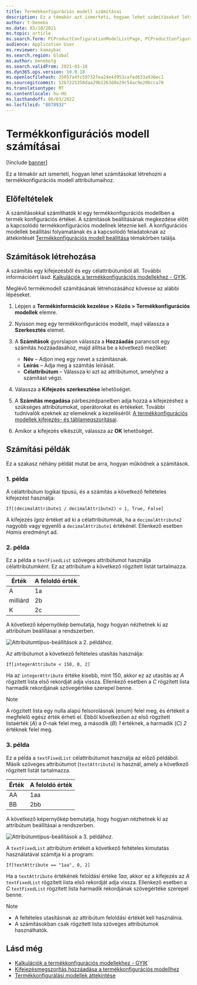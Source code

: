 ```yaml
---
title: Termékkonfigurációs modell számításai
description: Ez a témakör azt ismerteti, hogyan lehet számításokat létrehozni a termékkonfigurációs modell attribútumaihoz.
author: t-benebo
ms.date: 03/18/2021
ms.topic: article
ms.search.form: PCProductConfigurationModelListPage, PCProductConfigurationModelDetails
audience: Application User
ms.reviewer: kamaybac
ms.search.region: Global
ms.author: benebotg
ms.search.validFrom: 2021-03-18
ms.dyn365.ops.version: 10.0.18
ms.openlocfilehash: 35057a4fc59732fea24e4d953cafed633a936ec1
ms.sourcegitcommit: 52b7225350daa29b1263d8e29c54ac9e20bcca70
ms.translationtype: MT
ms.contentlocale: hu-HU
ms.lasthandoff: 06/03/2022
ms.locfileid: "8878932"
---
```

# <a name="product-configuration-model-calculations"></a>Termékkonfigurációs modell számításai

[!include [banner](../includes/banner.md)]

Ez a témakör azt ismerteti, hogyan lehet számításokat létrehozni a termékkonfigurációs modell attribútumaihoz.

## <a name="prerequisites"></a>Előfeltételek

A számításokkal számíthatók ki egy termékkonfigurációs modellben a termék konfigurációs értékei. A számítások beállításának megkezdése előtt a kapcsolódó termékkonfigurációs modellnek léteznie kell. A konfigurációs modellek beállítási folyamatának és a kapcsolódó feladatoknak az áttekintését [Termékkonfigurációs modell beállítása](set-up-maintain-product-configuration-model.md) témakörben találja.

## <a name="create-a-calculation"></a>Számítások létrehozása

A számítás egy kifejezésből és egy célattribútumból áll. További információért lásd: [Kalkulációk a termékkonfigurációs modellekhez - GYIK](calculate-product-configuration-models.md).

Meglévő termékmodell számításának létrehozásához kövesse az alábbi lépéseket.

1. Lépjen a **Termékinformációk kezelése \> Közös \> Termékkonfigurációs modellek** elemre.
1. Nyisson meg egy termékkonfigurációs modellt, majd válassza a **Szerkesztés** elemet.
1. A **Számítások** gyorslapon válassza a **Hozzáadás** parancsot egy számítás hozzáadásához, majd állítsa be a következő mezőket:

    - **Név** – Adjon meg egy nevet a számításnak.
    - **Leírás** – Adja meg a számítás leírását.
    - **Célattribútum** – Válassza ki azt az attribútumot, amelyhez a számítást végzi.

1. Válassza a **Kifejezés szerkesztése** lehetőséget.
1. A **Számítás megadása** párbeszédpanelben adja hozzá a kifejezéshez a szükséges attribútumokat, operátorokat és értékeket. További tudnivalók ezeknek az elemeknek a kezeléséről: [A termékkonfigurációs modellek kifejezés- és táblamegszorításai](expression-constraints-table-constraints-product-configuration-models.md).
1. Amikor a kifejezés elkészült, válassza az **OK** lehetőséget.

## <a name="calculation-examples"></a>Számítási példák

Ez a szakasz néhány példát mutat be arra, hogyan működnek a számítások.

### <a name="example-1"></a>1. példa

A célattribútum logikai típusú, és a számítás a következő feltételes kifejezést használja:

`If[(decimalAttribute1 / decimalAttribute2) < 1, True, False]`

A kifejezés *Igaz* értéket ad ki a célattribútumnak, ha a `decimalAttribute2` nagyobb vagy egyenlő a `decimalAttribute1` értékénél. Ellenkező esetben *Hamis* eredményt ad.

### <a name="example-2"></a>2. példa

Ez a példa a `textFixedList` szöveges attribútumot használja célattribútumként. Ez az attribútum a következő rögzített listát tartalmazza.

| Érték | A feloldó érték |
|---|---|
| A | 1a |
| milliárd | 2b |
| K | 2c |

A következő képernyőkép bemutatja, hogy hogyan nézhetnek ki az attribútum beállításai a rendszerben.

![Attribútumtípus-beállítások a 2. példához.](media/model-calculations-example2.png "Attribútumtípus-beállítások a 2. példához")

Az attribútumot a következő feltételes utasítás használja:

`If[integerAttribute < 150, 0, 2]`

Ha az `integerAttribute` értéke kisebb, mint 150, akkor ez az utasítás az *A* rögzített lista első rekordját adja vissza. Ellenkező esetben a *C* rögzített lista harmadik rekordjának szövegértéke szerepel benne.

> [!NOTE]
> A rögzített lista egy nulla alapú felsorolásnak (enum) felel meg, és értékeit a megfelelő egész érték érheti el. Ebből következően az első rögzített listaérték (*A*) a *0*-nak felel meg, a második (*B*) *1* értéknek, a harmadik (*C*) *2* értéknek felel meg.

### <a name="example-3"></a>3. példa

Ez a példa a `textFixedList` célattribútumot használja az előző példából. Másik szöveges attribútumot (`textAttribute`) is használ, amely a következő rögzített listát tartalmazza.

| Érték | A feloldó érték |
|---|---|
| AA | 1aa |
| BB | 2bb |

A következő képernyőkép bemutatja, hogy hogyan nézhetnek ki az attribútum beállításai a rendszerben.

![Attribútumtípus-beállítások a 3. példához.](media/model-calculations-example3.png "Attribútumtípus-beállítások a 3. példához")

A `textFixedList` attribútum értékét a következő feltételes kimutatás használatával számítja ki a program:

`If[textAttribute == "1aa", 0, 2]`

Ha a `textAttribute` értékének feloldási értéke *1aa*, akkor ez a kifejezés az *A* `textFixedList` rögzített lista első rekordját adja vissza. Ellenkező esetben a *C* `textFixedList` rögzített lista harmadik rekordjának szövegértéke szerepel benne.

> [!NOTE]
> - A feltételes utasításnak az attribútum feloldási értékét kell használnia.
> - A számításokban csak rögzített lista szöveges attribútumok használhatók.

## <a name="see-also"></a>Lásd még

- [Kalkulációk a termékkonfigurációs modellekhez - GYIK](calculate-product-configuration-models.md)
- [Kifejezésmegszorítás hozzáadása a termékkonfigurációs modellhez](tasks/add-expression-constraint-product-configuration-model.md)
- [Termékkonfigurálási modellek áttekintése](product-configuration-models.md)
